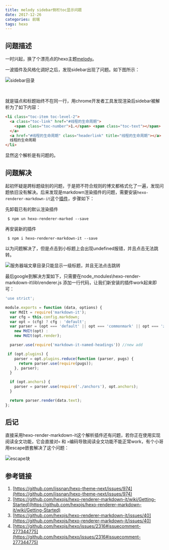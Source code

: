 ```yaml
---
title: melody sidebar侧栏toc显示问题
date: 2017-12-26 
categories: 前端
tags: hexo
---
```


## 问题描述

一时兴起，换了个漂亮点的hexo主题[melody](https://molunerfinn.com/hexo-theme-melody-doc/#/)。

一波插件及风格化调好之后，发现sidebar出现了问题。如下图所示：

![sidebar目录](http://p158wkz8m.bkt.clouddn.com/sidebartoc.PNG "sidebar catalog")

<escape><!-- more --></escape><escape><br></escape>

就是锚点和标题始终不在同一行，用chrome开发者工具发现渲染后sidebar被解析为了如下内容：

```html
<li class="toc-item toc-level-2">
  <a class="toc-link" href="#线程的生命周期">
    <span class="toc-number">1.</span> <span class="toc-text"></span>
  </a>
  <a href="#线程的生命周期" class="headerlink" title="线程的生命周期"></a>
  线程的生命周期
</li>
```

显然这个解析是有问题的。

## 问题解决

起初怀疑是跨标题级别的问题，于是把不符合规则的博文都格式化了一遍，发现问题依旧没有解决。后来发现是markdown渲染插件的问题，需要安装`hexo-renderer-markdown-it`这个[插件](https://github.com/hexojs/hexo-renderer-markdown-it)，步骤如下：

先卸载已有的默认渲染插件

```shell
 $ npm un hexo-renderer-marked --save
```

再安装新的插件

```shell
 $ npm i hexo-renderer-markdown-it --save
```

以为问题解决了，但是点击到小标题上会出现undefined报错，并且点击无法跳转。

![服务器端文章目录只能显示一级标题，并且无法点击跳转](http://p158wkz8m.bkt.clouddn.com/sidebartoc-error.PNG "服务器端文章目录只能显示一级标题，并且无法点击跳转")

最后google到解决方案如下，只需要在node_modules\hexo-render-markdown-it\lib\renderer.js 添加一行代码，让我们新安装的插件work起来即可：

```javascript
'use strict';

module.exports = function (data, options) {
  var MdIt = require('markdown-it');
  var cfg = this.config.markdown;
  var opt = (cfg) ? cfg : 'default';
  var parser = (opt === 'default' || opt === 'commonmark' || opt === 'zero') ?
    new MdIt(opt) :
    new MdIt(opt.render);

  parser.use(require('markdown-it-named-headings')) //new add

 if (opt.plugins) {
    parser = opt.plugins.reduce(function (parser, pugs) {
      return parser.use(require(pugs));
    }, parser);
  }

  if (opt.anchors) {
    parser = parser.use(require('./anchors'), opt.anchors);
  }

  return parser.render(data.text);
};
```

## 后记
直接采用hexo-render-markdown-it这个解析插件还有问题，若你正在使用<!-- more -->实现阅读全文功能，它会直接对`<` 和 `>`编码导致阅读全文功能不能正常work，有个小哥用escape嵌套解决了这个问题：

![escape块](http://p158wkz8m.bkt.clouddn.com/escape.PNG)

## 参考链接

1. [https://github.com/iissnan/hexo-theme-next/issues/974](https://github.com/iissnan/hexo-theme-next/issues/974)
2. [https://github.com/hexojs/hexo-renderer-markdown-it/wiki/Getting-Started](https://github.com/hexojs/hexo-renderer-markdown-it/wiki/Getting-Started)
3. [https://github.com/hexojs/hexo-renderer-markdown-it/issues/40](https://github.com/hexojs/hexo-renderer-markdown-it/issues/40)
4. [https://github.com/hexojs/hexo/issues/2316#issuecomment-277344775](https://github.com/hexojs/hexo/issues/2316#issuecomment-277344775)